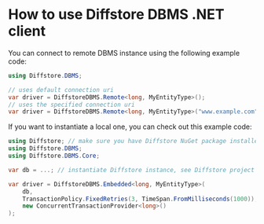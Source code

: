 # How to use Diffstore DBMS .NET client
You can connect to remote DBMS instance using the following example code:
```csharp
using Diffstore.DBMS;

// uses default connection uri
var driver = DiffstoreDBMS.Remote<long, MyEntityType>();
// uses the specified connection uri
var driver = DiffstoreDBMS.Remote<long, MyEntityType>("www.example.com");
```

If you want to instantiate a local one, you can check out this example code:
```csharp
using Diffstore; // make sure you have Diffstore NuGet package installed
using Diffstore.DBMS;
using Diffstore.DBMS.Core;

var db = ...; // instantiate Diffstore instance, see Diffstore project

var driver = DiffstoreDBMS.Embedded<long, MyEntityType>(
    db, 
    TransactionPolicy.FixedRetries(3, TimeSpan.FromMilliseconds(1000)),
    new ConcurrentTransactionProvider<long>()
);
```